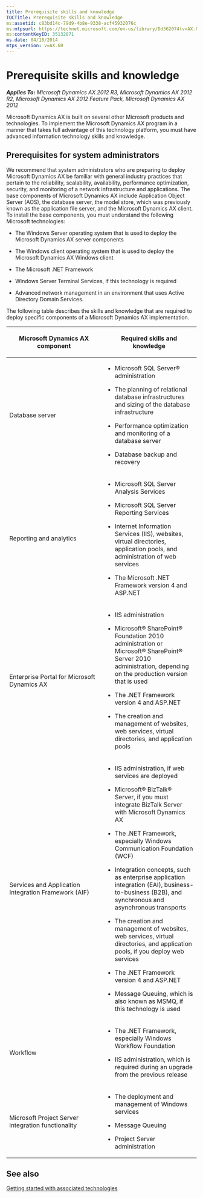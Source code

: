 ```yaml
---
title: Prerequisite skills and knowledge
TOCTitle: Prerequisite skills and knowledge
ms:assetid: c83bd14c-79d9-4b8e-9338-acf45932076c
ms:mtpsurl: https://technet.microsoft.com/en-us/library/Dd362074(v=AX.60)
ms:contentKeyID: 35132871
ms.date: 04/18/2014
mtps_version: v=AX.60
---
```


# Prerequisite skills and knowledge 


_**Applies To:** Microsoft Dynamics AX 2012 R3, Microsoft Dynamics AX 2012 R2, Microsoft Dynamics AX 2012 Feature Pack, Microsoft Dynamics AX 2012_

Microsoft Dynamics AX is built on several other Microsoft products and technologies. To implement the Microsoft Dynamics AX program in a manner that takes full advantage of this technology platform, you must have advanced information technology skills and knowledge.

## Prerequisites for system administrators

We recommend that system administrators who are preparing to deploy Microsoft Dynamics AX be familiar with general industry practices that pertain to the reliability, scalability, availability, performance optimization, security, and monitoring of a network infrastructure and applications. The base components of Microsoft Dynamics AX include Application Object Server (AOS), the database server, the model store, which was previously known as the application file server, and the Microsoft Dynamics AX client. To install the base components, you must understand the following Microsoft technologies:

  - The Windows Server operating system that is used to deploy the Microsoft Dynamics AX server components

  - The Windows client operating system that is used to deploy the Microsoft Dynamics AX Windows client

  - The Microsoft .NET Framework

  - Windows Server Terminal Services, if this technology is required

  - Advanced network management in an environment that uses Active Directory Domain Services.

The following table describes the skills and knowledge that are required to deploy specific components of a Microsoft Dynamics AX implementation.

<table>
<colgroup>
<col style="width: 50%" />
<col style="width: 50%" />
</colgroup>
<thead>
<tr class="header">
<th><p>Microsoft Dynamics AX component</p></th>
<th><p>Required skills and knowledge</p></th>
</tr>
</thead>
<tbody>
<tr class="odd">
<td><p>Database server</p></td>
<td><ul>
<li><p>Microsoft SQL Server® administration</p></li>
<li><p>The planning of relational database infrastructures and sizing of the database infrastructure</p></li>
<li><p>Performance optimization and monitoring of a database server</p></li>
<li><p>Database backup and recovery</p></li>
</ul></td>
</tr>
<tr class="even">
<td><p>Reporting and analytics</p></td>
<td><ul>
<li><p>Microsoft SQL Server Analysis Services</p></li>
<li><p>Microsoft SQL Server Reporting Services</p></li>
<li><p>Internet Information Services (IIS), websites, virtual directories, application pools, and administration of web services</p></li>
<li><p>The Microsoft .NET Framework version 4 and ASP.NET</p></li>
</ul></td>
</tr>
<tr class="odd">
<td><p>Enterprise Portal for Microsoft Dynamics AX</p></td>
<td><ul>
<li><p>IIS administration</p></li>
<li><p>Microsoft® SharePoint® Foundation 2010 administration or Microsoft® SharePoint® Server 2010 administration, depending on the production version that is used</p></li>
<li><p>The .NET Framework version 4 and ASP.NET</p></li>
<li><p>The creation and management of websites, web services, virtual directories, and application pools</p></li>
</ul></td>
</tr>
<tr class="even">
<td><p>Services and Application Integration Framework (AIF)</p></td>
<td><ul>
<li><p>IIS administration, if web services are deployed</p></li>
<li><p>Microsoft® BizTalk® Server, if you must integrate BizTalk Server with Microsoft Dynamics AX</p></li>
<li><p>The .NET Framework, especially Windows Communication Foundation (WCF)</p></li>
<li><p>Integration concepts, such as enterprise application integration (EAI), business-to-business (B2B), and synchronous and asynchronous transports</p></li>
<li><p>The creation and management of websites, web services, virtual directories, and application pools, if you deploy web services</p></li>
<li><p>The .NET Framework version 4 and ASP.NET</p></li>
<li><p>Message Queuing, which is also known as MSMQ, if this technology is used</p></li>
</ul></td>
</tr>
<tr class="odd">
<td><p>Workflow</p></td>
<td><ul>
<li><p>The .NET Framework, especially Windows Workflow Foundation</p></li>
<li><p>IIS administration, which is required during an upgrade from the previous release</p></li>
</ul></td>
</tr>
<tr class="even">
<td><p>Microsoft Project Server integration functionality</p></td>
<td><ul>
<li><p>The deployment and management of Windows services</p></li>
<li><p>Message Queuing</p></li>
<li><p>Project Server administration</p></li>
</ul></td>
</tr>
</tbody>
</table>


## See also

[Getting started with associated technologies](getting-started-with-associated-technologies.md)

  


